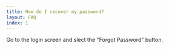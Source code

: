 ```yaml
---
title: How do I recover my password?
layout: FAQ
index: 1
---
```


Go to the login screen and slect the "Forgot Password" button.
